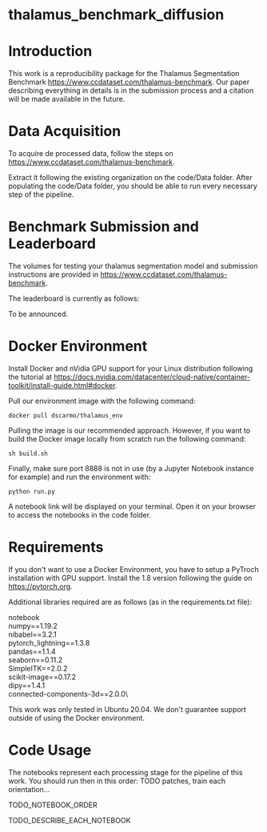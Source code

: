 # thalamus_benchmark_diffusion

# Introduction
This work is a reproducibility package for the Thalamus Segmentation Benchmark https://www.ccdataset.com/thalamus-benchmark.
Our paper describing everything in details is in the submission process and a citation will be made available in the future.

# Data Acquisition

To acquire de processed data, follow the steps on https://www.ccdataset.com/thalamus-benchmark.

Extract it following the existing organization on the code/Data folder. 
After populating the code/Data folder, you should be able to run every necessary step of the pipeline. 

# Benchmark Submission and Leaderboard

The volumes for testing your thalamus segmentation model and submission instructions are provided in https://www.ccdataset.com/thalamus-benchmark.

The leaderboard is currently as follows: 

To be announced.

# Docker Environment

Install Docker and nVidia GPU support for your Linux distribution following the tutorial at https://docs.nvidia.com/datacenter/cloud-native/container-toolkit/install-guide.html#docker.

Pull our environment image with the following command:

    docker pull dscarmo/thalamus_env

Pulling the image is our recommended approach. However, if you want to build the Docker image locally from scratch run the following command:

    sh build.sh 

Finally, make sure port 8888 is not in use (by a Jupyter Notebook instance for example) and run the environment with:

    python run.py

A notebook link will be displayed on your terminal. Open it on your browser to access the notebooks in the code folder.

# Requirements


If you don't want to use a Docker Environment, you have to setup a PyTroch installation with GPU support. Install the 1.8 version following the guide on https://pytorch.org.

Additional libraries required are as follows (as in the requirements.txt file):

notebook\
numpy==1.19.2\
nibabel==3.2.1\
pytorch_lightning==1.3.8\
pandas==1.1.4\
seaborn==0.11.2\
SimpleITK==2.0.2\
scikit-image==0.17.2\
dipy==1.4.1\
connected-components-3d==2.0.0\

This work was only tested in Ubuntu 20.04. We don't guarantee support outside of using the Docker environment.

# Code Usage

The notebooks represent each processing stage for the pipeline of this work. You should run then in this order: TODO patches, train each orientation...

TODO_NOTEBOOK_ORDER

TODO_DESCRIBE_EACH_NOTEBOOK

